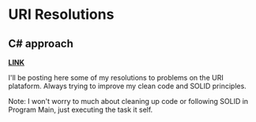 # URI Resolutions

## C# approach

<strong> <a href='https://www.urionlinejudge.com.br/'> LINK </a> </strong>  <br>

I'll be posting here some of my resolutions to problems on the URI plataform. Always trying to improve my clean code and SOLID principles.

Note: I won't worry to much about cleaning up code or following SOLID in Program Main, just executing the task it self.
